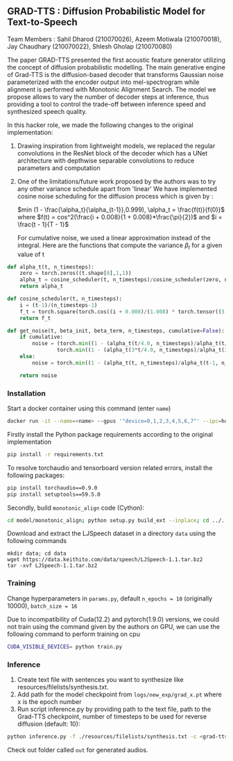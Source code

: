 ## GRAD-TTS : Diffusion Probabilistic Model for Text-to-Speech

Team Members : Sahil Dharod (210070026), Azeem Motiwala (210070018), Jay Chaudhary (210070022), Shlesh Gholap (210070080)

The paper GRAD-TTS presented the first acoustic feature generator utilizing the concept of diffusion probabilistic modelling. The main generative engine of Grad-TTS is the diffusion-based decoder that transforms Gaussian noise parameterized with the encoder output into mel-spectrogram while alignment is performed with Monotonic Alignment Search. The model we propose allows to vary the number of decoder steps at inference, thus providing a tool to control the trade-off between inference speed and synthesized speech quality.

In this hacker role, we made the following changes to the original implementation:
1) Drawing inspiration from lightweight models, we replaced the regular convolutions in the ResNet block of the decoder which has a UNet architecture with depthwise separable convolutions to reduce parameters and computation
2) One of the limitations/future work proposed by the authors was to try any other variance schedule apart from 'linear'
   We have implemented cosine noise scheduling for the diffusion process which is given by :
   
   $min (1 - \frac{\alpha_t}{\alpha_{t-1}},0.999), \alpha_t = \frac{f(t)}{f(0)}$ where $f(t) = cos^2(\frac{i + 0.008}{1 + 0.008}*\frac{\pi}{2})$ and $i = \frac{t - 1}{T - 1}$

   For cumulative noise, we used a linear approximation instead of the integral. Here are the functions that compute the variance $\beta_t$ for a given value of t
   
```python
def alpha_t(t, n_timesteps):
    zero = torch.zeros((t.shape[0],1,1))
    alpha_t = cosine_scheduler(t, n_timesteps)/cosine_scheduler(zero, n_timesteps)
    return alpha_t

def cosine_scheduler(t, n_timesteps):
    i = (t-1)/(n_timesteps-1)
    f_t = torch.square(torch.cos((i + 0.008)/(1.008) * torch.tensor((3.14/2.0))))
    return f_t

def get_noise(t, beta_init, beta_term, n_timesteps, cumulative=False):
    if cumulative: 
        noise = (torch.min((1 - (alpha_t(t/4.0, n_timesteps)/alpha_t(t/4.0-1, n_timesteps))), torch.tensor(0.999)) + 
                torch.min((1 - (alpha_t(3*t/4.0, n_timesteps)/alpha_t(3*t/4.0-1, n_timesteps))), torch.tensor(0.999)))*(t/2)
    else:
        noise = torch.min((1 - (alpha_t(t, n_timesteps)/alpha_t(t-1, n_timesteps))), torch.tensor(0.999))

    return noise
```

### Installation
Start a docker container using this command (enter ```name```)
```bash
docker run -it --name=<name> --gpus '"device=0,1,2,3,4,5,6,7"' --ipc=host -p 4444:8888 -v `pwd`:/workspace nvcr.io/nvidia/pytorch:23.02-py3
```
Firstly install the Python package requirements according to the original implementation 
```bash
pip install -r requirements.txt
```
To resolve torchaudio and tensorboard version related errors, install the following packages:
```bash
pip install torchaudio==0.9.0
pip install setuptools==59.5.0
```
Secondly, build `monotonic_align` code (Cython):

```bash
cd model/monotonic_align; python setup.py build_ext --inplace; cd ../..
```
Download and extract the LJSpeech dataset in a directory ```data``` using the following commands
```
mkdir data; cd data
wget https://data.keithito.com/data/speech/LJSpeech-1.1.tar.bz2
tar -xvf LJSpeech-1.1.tar.bz2
```
### Training 
Change hyperparameters in ```params.py```, default ```n_epochs = 10``` (originally 10000), ```batch_size = 16```

Due to incompatibility of Cuda(12.2) and pytorch(1.9.0) versions, we could not train using the command given by the authors on GPU, we can use the following command to perform training on cpu
```bash
CUDA_VISIBLE_DEVICES= python train.py
```
### Inference
1) Create text file with sentences you want to synthesize like resources/filelists/synthesis.txt.
2) Add path for the model checkpoint from ```logs/new_exp/grad_x.pt``` where x is the epoch number
3) Run script inference.py by providing path to the text file, path to the Grad-TTS checkpoint, number of timesteps to be used for reverse diffusion (default: 10): 
```bash
python inference.py -f ./resources/filelists/synthesis.txt -c <grad-tts-checkpoint> -t <number-of-timesteps> 
```
Check out folder called ```out``` for generated audios.
